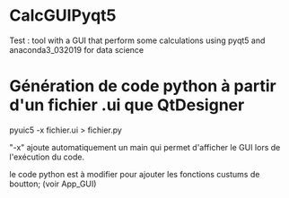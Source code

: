 # CalcGUIPyqt5
Test : tool with a GUI that perform some calculations using pyqt5 and anaconda3_032019 for data science

# Génération de code python à partir d'un fichier .ui que QtDesigner

pyuic5 -x fichier.ui > fichier.py

"-x" ajoute automatiquement un main qui permet d'afficher le GUI lors de l'exécution du code.

le code python est à modifier pour ajouter les fonctions custums de boutton; (voir App_GUI)